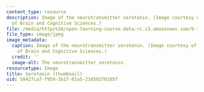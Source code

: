 ```yaml
---
content_type: resource
description: Image of the neurotransmitter serotonin. (Image courtesy of MIT's Department
  of Brain and Cognitive Sciences.)
file: /media/https%3A/open-learning-course-data-rc.s3.amazonaws.com/9-15-biochemistry-and-pharmacology-of-synaptic-transmission-fall-2007/58427ca7f9593b1f01a521650370105f_9-15f07-th.jpg
file_type: image/jpeg
image_metadata:
  caption: Image of the neurotransmitter serotonin. (Image courtesy of MIT's Department
    of Brain and Cognitive Sciences.)
  credit: ''
  image-alt: The neurotransmitter serotonin.
resourcetype: Image
title: Serotonin (thumbnail)
uid: 58427ca7-f959-3b1f-01a5-21650370105f
---
```

